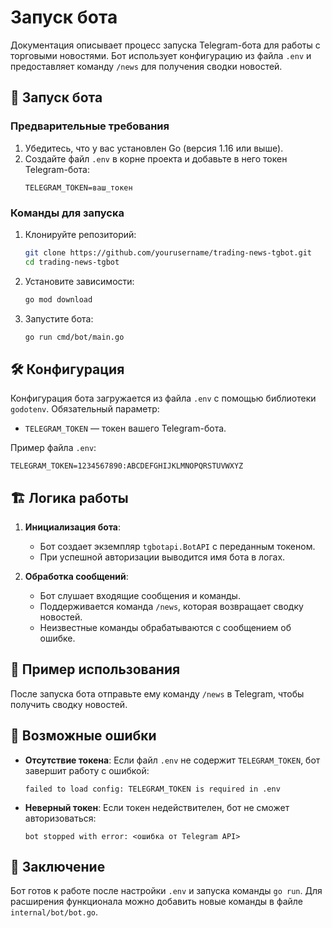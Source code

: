 # Запуск бота

Документация описывает процесс запуска Telegram-бота для работы с торговыми новостями. Бот использует конфигурацию из файла `.env` и предоставляет команду `/news` для получения сводки новостей.

## 🚀 Запуск бота

### Предварительные требования
1. Убедитесь, что у вас установлен Go (версия 1.16 или выше).
2. Создайте файл `.env` в корне проекта и добавьте в него токен Telegram-бота:
   ```env
   TELEGRAM_TOKEN=ваш_токен
   ```

### Команды для запуска
1. Клонируйте репозиторий:
   ```bash
   git clone https://github.com/yourusername/trading-news-tgbot.git
   cd trading-news-tgbot
   ```
2. Установите зависимости:
   ```bash
   go mod download
   ```
3. Запустите бота:
   ```bash
   go run cmd/bot/main.go
   ```

## 🛠 Конфигурация
Конфигурация бота загружается из файла `.env` с помощью библиотеки `godotenv`. Обязательный параметр:
- `TELEGRAM_TOKEN` — токен вашего Telegram-бота.

Пример файла `.env`:
```env
TELEGRAM_TOKEN=1234567890:ABCDEFGHIJKLMNOPQRSTUVWXYZ
```

## 🏗 Логика работы
1. **Инициализация бота**:
   - Бот создает экземпляр `tgbotapi.BotAPI` с переданным токеном.
   - При успешной авторизации выводится имя бота в логах.

2. **Обработка сообщений**:
   - Бот слушает входящие сообщения и команды.
   - Поддерживается команда `/news`, которая возвращает сводку новостей.
   - Неизвестные команды обрабатываются с сообщением об ошибке.

## 📜 Пример использования
После запуска бота отправьте ему команду `/news` в Telegram, чтобы получить сводку новостей.

## 🔧 Возможные ошибки
- **Отсутствие токена**:
  Если файл `.env` не содержит `TELEGRAM_TOKEN`, бот завершит работу с ошибкой:
  ```log
  failed to load config: TELEGRAM_TOKEN is required in .env
  ```

- **Неверный токен**:
  Если токен недействителен, бот не сможет авторизоваться:
  ```log
  bot stopped with error: <ошибка от Telegram API>
  ```

## 🏁 Заключение
Бот готов к работе после настройки `.env` и запуска команды `go run`. Для расширения функционала можно добавить новые команды в файле `internal/bot/bot.go`.